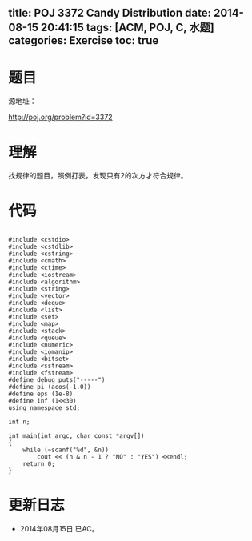 title: POJ 3372 Candy Distribution
date: 2014-08-15 20:41:15
tags: [ACM, POJ, C, 水题]
categories: Exercise
toc: true
---
# 题目
源地址：

http://poj.org/problem?id=3372

# 理解
找规律的题目，照例打表，发现只有2的次方才符合规律。

<!-- more -->

# 代码

```

#include <cstdio>
#include <cstdlib>
#include <cstring>
#include <cmath>
#include <ctime>
#include <iostream>
#include <algorithm>
#include <string>
#include <vector>
#include <deque>
#include <list>
#include <set>
#include <map>
#include <stack>
#include <queue>
#include <numeric>
#include <iomanip>
#include <bitset>
#include <sstream>
#include <fstream>
#define debug puts("-----")
#define pi (acos(-1.0))
#define eps (1e-8)
#define inf (1<<30)
using namespace std;

int n;

int main(int argc, char const *argv[])
{
    while (~scanf("%d", &n))
        cout << (n & n - 1 ? "NO" : "YES") <<endl;
    return 0;
}

```

# 更新日志
- 2014年08月15日 已AC。